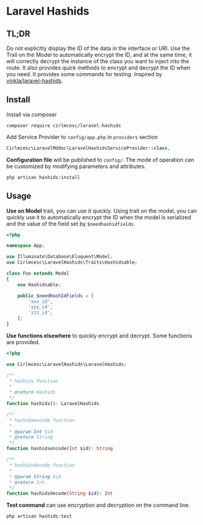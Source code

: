 # Laravel Hashids

TL;DR
-----
Do not explicitly display the ID of the data in the interface or URI. Use the Trail on the Model to automatically encrypt the ID, and at the same time, it will correctly decrypt the instance of the class you want to inject into the route. It also provides quick methods to encrypt and decrypt the ID when you need. It provides some commands for testing. Inspired by [vinkla/laravel-hashids](https://github.com/vinkla/laravel-hashids).

Install
-------
Install via composer
```shell
composer require cirlmcesc/laravel-hashids
```

Add Service Provider to `config/app.php` in `providers` section
```php
Cirlmcesc\LaravelMddoc\LaravelHashidsServiceProvider::class,
```

**Configuration file** will be published to `config/`.
The mode of operation can be customized by modifying parameters and attributes.
```shell
php artisan hashids:install
```

Usage
-----
**Use on Model** trait, you can use it quickly. Using trait on the model, you can quickly use it to automatically encrypt the ID when the model is serialized and the value of the field set by ```$needhashidfields```.
```php
<?php

namespace App;

use Illuminate\Database\Eloquent\Model;
use Cirlmcesc\LaravelHashids\Traits\Hashidsable;

class Foo extends Model
{
    use Hashidsable;

    public $needHashIdFields = [
        'xxx_id',
        'yyy_id',
        'zzz_id',
    ];
}
```

**Use functions elsewhere** to quickly encrypt and decrypt. Some functions are provided.
```php
<?php

use Cirlmcesc\LaravelHashids\LaravelHashids;

/**
 * hashids function
 *
 * @return Hashids
 */
function hashids(): LaravelHashids

/**
 * hashidsencode function
 *
 * @param Int $id
 * @return String
 */
function hashidsencode(Int $id): String

/**
 * hashidsdecode function
 *
 * @param String $id
 * @return Int
 */
function hashidsdecode(String $id): Int

```
**Test command** can use encryption and decryption on the command line.
```shell
php artisan hashids:test
```
